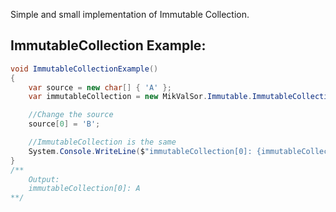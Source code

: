 Simple and small implementation of Immutable Collection.

## ImmutableCollection Example:
```cs
void ImmutableCollectionExample()
{
	var source = new char[] { 'A' };
	var immutableCollection = new MikValSor.Immutable.ImmutableCollection<char>(source);

	//Change the source
	source[0] = 'B';

	//ImmutableCollection is the same
	System.Console.WriteLine($"immutableCollection[0]: {immutableCollection[0]}");
}
/**
	Output:
	immutableCollection[0]: A
**/
```